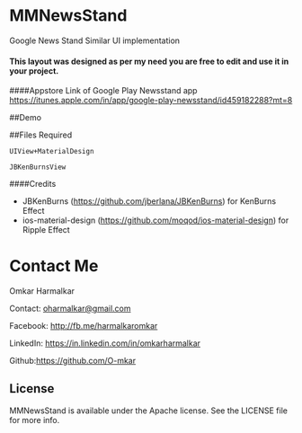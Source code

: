 # MMNewsStand
Google News Stand Similar UI implementation 

#### This layout was designed as per my need you are free to edit and use it in your project.

####Appstore Link of Google Play Newsstand app
https://itunes.apple.com/in/app/google-play-newsstand/id459182288?mt=8


##Demo


##Files Required 


`UIView+MaterialDesign`

`JBKenBurnsView`


####Credits
* JBKenBurns (https://github.com/jberlana/JBKenBurns) for KenBurns Effect
* ios-material-design (https://github.com/moqod/ios-material-design) for Ripple Effect

Contact Me
==========
Omkar Harmalkar

Contact: oharmalkar@gmail.com

Facebook: http://fb.me/harmalkaromkar

LinkedIn: https://in.linkedin.com/in/omkarharmalkar

Github:https://github.com/O-mkar


## License
MMNewsStand is available under the Apache license. See the LICENSE file for more info.
